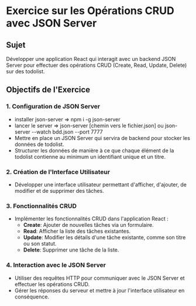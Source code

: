 # Exercice sur les Opérations CRUD avec JSON Server

## Sujet
Développer une application React qui interagit avec un backend JSON Server pour effectuer des opérations CRUD (Create, Read, Update, Delete) sur des todolist.

## Objectifs de l'Exercice

### 1. Configuration de JSON Server
- installer json-server => npm i -g json-server
- lancer le server => json-server [chemin vers le fichier.json] ou json-server --watch bdd.json --port 7777
- Mettre en place un JSON Server qui servira de backend pour stocker les données de todolist.
- Structurer les données de manière à ce que chaque élément de la todolist contienne au minimum un identifiant unique et un titre.

### 2. Création de l'Interface Utilisateur
- Développer une interface utilisateur permettant d'afficher, d'ajouter, de modifier et de supprimer des tâches.

### 3. Fonctionnalités CRUD
- Implémenter les fonctionnalités CRUD dans l'application React :
  - **Create**: Ajouter de nouvelles tâches via un formulaire.
  - **Read**: Afficher la liste des tâches existantes.
  - **Update**: Modifier les détails d'une tâche existante, comme son titre ou son statut.
  - **Delete**: Supprimer une tâche de la liste.

### 4. Interaction avec le JSON Server
- Utiliser des requêtes HTTP pour communiquer avec le JSON Server et effectuer les opérations CRUD.
- Gérer les réponses du serveur et mettre à jour l'interface utilisateur en conséquence.
